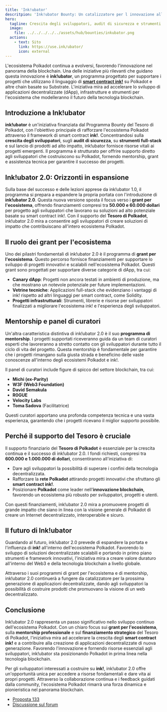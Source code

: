 ```yaml
---
title: 'Ink!ubator'
descritpion: 'Ink!ubator Bounty: Un catalizzatore per l innovazione all interno dell ecosistema Polkadot'
hero:
  tagline: Crescita degli sviluppatori, audit di sicurezza e strumenti per ink!
  image:
    file: ../../../../../assets/hub/bounties/inkubator.png
  actions:
    - text: Sito
      link: https://use.ink/ubator/
      icon: external
---
```


L'ecosistema Polkadot continua a evolversi, favorendo l'innovazione nel panorama della blockchain. Una delle iniziative più rilevanti che guidano questa innovazione è **ink!ubator**, un programma progettato per supportare i progetti che utilizzano il linguaggio di **[smart contract ink!](/tools/dev/ink/)** su Polkadot e altre chain basate su Substrate. L'iniziativa mira ad accelerare lo sviluppo di applicazioni decentralizzate (dApp), infrastrutture e strumenti per l'ecosistema che modelleranno il futuro della tecnologia blockchain.

## Introduzione a Ink!ubator
**ink!ubator** è un'iniziativa finanziata dal Programma Bounty del Tesoro di Polkadot, con l'obiettivo principale di rafforzare l'ecosistema Polkadot attraverso il framework di smart contract **ink!**. Concentrandosi sulla **crescita degli sviluppatori**, sugli **audit di sicurezza**, su **strumenti full-stack** e sul lancio di prodotti ad alto impatto, ink!ubator fornisce risorse vitali ai progetti emergenti. Il programma è strutturato per offrire supporto diretto agli sviluppatori che costruiscono su Polkadot, fornendo mentorship, grant e assistenza tecnica per garantire il successo dei progetti.

## Ink!ubator 2.0: Orizzonti in espansione
Sulla base del successo e delle lezioni apprese da ink!ubator 1.0, il programma si prepara a espandere la propria portata con l'introduzione di **ink!ubator 2.0**. Questa nuova versione sposta il focus verso i **grant per l'ecosistema**, offrendo finanziamenti compresi tra **50.000 e 60.000 dollari** per progetto agli sviluppatori che lavorano su soluzioni ad alto potenziale basate su smart contract ink!. Con il supporto del **Tesoro di Polkadot**, ink!ubator 2.0 mira a consentire agli sviluppatori di creare soluzioni di impatto che contribuiscano all'intero ecosistema Polkadot.

## Il ruolo dei grant per l'ecosistema
Uno dei pilastri fondamentali di ink!ubator 2.0 è il programma di **grant per l'ecosistema**. Questo percorso fornisce finanziamenti per supportare lo sviluppo di progetti innovativi e scalabili nell'ecosistema Polkadot. Questi grant sono progettati per supportare diverse categorie di dApp, tra cui:

- **Canary dApp**: Progetti non ancora testati in ambienti di produzione, ma che mostrano un notevole potenziale per future implementazioni.
- **Vetrine tecniche**: Applicazioni full-stack che evidenziano i vantaggi di ink! rispetto ad altri linguaggi per smart contract, come Solidity.
- **Progetti infrastrutturali**: Strumenti, librerie e risorse per sviluppatori finalizzati a migliorare l'ecosistema ink! e l'esperienza degli sviluppatori.

## Mentorship e panel di curatori
Un'altra caratteristica distintiva di ink!ubator 2.0 è il suo **programma di mentorship**. I progetti supportati riceveranno guida da un team di curatori esperti che lavoreranno a stretto contatto con gli sviluppatori durante tutto il ciclo di vita del progetto. Questa mentorship è fondamentale per garantire che i progetti rimangano sulla giusta strada e beneficino delle vaste conoscenze all'interno degli ecosistemi Polkadot e ink!.

Il panel di curatori include figure di spicco del settore blockchain, tra cui:

- **Michi (ex-Parity)**
- **W3F (Web3 Foundation)**
- **David Semakula**
- **R0GUE**
- **Velocity Labs**
- **Toma Sadova** (Facilitatrice)

Questi curatori apportano una profonda competenza tecnica e una vasta esperienza, garantendo che i progetti ricevano il miglior supporto possibile.

## Perché il supporto del Tesoro è cruciale
Il supporto finanziario del **Tesoro di Polkadot** è essenziale per la crescita continua e il successo di ink!ubator 2.0. I fondi richiesti, compresi tra **600.000 e 1.000.000 di dollari**, consentiranno all'iniziativa di:

- Dare agli sviluppatori la possibilità di superare i confini della tecnologia decentralizzata.
- Rafforzare la **rete Polkadot** attirando progetti innovativi che sfruttano gli **smart contract ink!**.
- Posizionare **Polkadot** come leader nell'**innovazione blockchain**, favorendo un ecosistema più robusto per sviluppatori, progetti e utenti.

Con questi finanziamenti, ink!ubator 2.0 mira a promuovere progetti di grande impatto che siano in linea con la visione generale di Polkadot di creare un Internet decentralizzato, interoperabile e sicuro.

## Il futuro di Ink!ubator
Guardando al futuro, ink!ubator 2.0 prevede di espandere la portata e l'influenza di **ink!** all'interno dell'ecosistema Polkadot. Favorendo lo sviluppo di soluzioni decentralizzate scalabili e portando in primo piano strumenti e framework innovativi, l'iniziativa mira a creare valore duraturo all'interno del Web3 e della tecnologia blockchain a livello globale.

Attraverso i suoi programmi di grant per l'ecosistema e di mentorship, ink!ubator 2.0 continuerà a fungere da catalizzatore per la prossima generazione di applicazioni decentralizzate, dando agli sviluppatori la possibilità di costruire prodotti che promuovano la visione di un web decentralizzato.

## Conclusione
Ink!ubator 2.0 rappresenta un passo significativo nello sviluppo continuo dell'ecosistema Polkadot. Con un chiaro focus sui **grant per l'ecosistema**, sulla **mentorship professionale** e sul **finanziamento strategico** del Tesoro di Polkadot, l'iniziativa mira ad accelerare la crescita degli **smart contract ink!** e a contribuire alla creazione di applicazioni decentralizzate di nuova generazione. Favorendo l'innovazione e fornendo risorse essenziali agli sviluppatori, ink!ubator sta posizionando Polkadot in prima linea nella tecnologia blockchain.

Per gli sviluppatori interessati a costruire su **ink!**, ink!ubator 2.0 offre un'opportunità unica per accedere a risorse fondamentali e dare vita ai propri progetti. Attraverso la collaborazione continua e i feedback guidati dalla community, l'ecosistema Polkadot rimarrà una forza dinamica e pionieristica nel panorama blockchain.

- [Proposta 133](https://polkadot.subsquare.io/referenda/1331)
- [Discussione sul forum](https://forum.polkadot.network/t/ink-ubator-2-0-proposal-for-treasury-funding-to-accelerate-polkadots-growth-through-ink-smart-contracts/10537)

